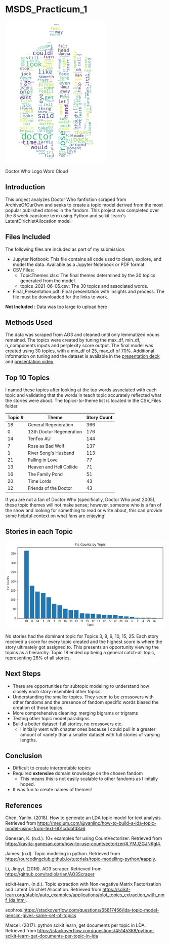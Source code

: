 # MSDS_Practicum_1
![dr who logo](https://github.com/lcagney/MSDS_Practicum/blob/9f9040d216187e4c9274f969115aaeee885b6311/Images/DoctorWhoLogo_WC.png)

Doctor Who Logo Word Cloud
## Introduction
This project analyzes Doctor Who fanfiction scraped from ArchiveOfOurOwn and seeks to create a topic model derived from the most popular published stories in the fandom. This project was completed over the 8 week capstone term using Python and scikit-learn's LatentDirichletAllocation model.

## Files Included
The following files are included as part of my submission:
- Jupyter Notbook: This file contains all code used to clean, explore, and model the data. Available as a Jupyter Notebook or PDF format.
- CSV Files:
  - TopicThemes.xlsx: The final themes determined by the 30 topics generated from the model.
  - topics_2021-06-05.csv: The 30 topics and associated words.
- Final_Presentation.pdf: Final presentation with insights and process. The file must be downloaded for the links to work.

**Not Included** : Data was too large to upload here

## Methods Used
The data was scraped from AO3 and cleaned until only lemmatized nouns remained. The topics were created by tuning the max_df, min_df, n_components inputs and perplexity score output. The final model was created using 30 topics, with a min_df of 25, max_df of 70%. Additional information on tuning and the dataset is available in the [presentation deck](https://github.com/lcagney/MSDS_Practicum/blob/fc4f5865bdd294740ae267f661865b280631213f/Final_Presentation.pdf) and [presentation video](https://youtu.be/7F5ooAb74xI).


## Top 10 Topics
I named these topics after looking at the top words associated with each topic and validating that the words in teach topic accurately reflected what the stories were about. The topics-to-theme list is located in the CSV_Files folder.

| Topic #        | Theme         | Story Count | 
| ------------- | ------------- | ------------- |
| 18  | General Regeneration    | 366
| 0 | 13th Doctor Regeneration  | 176
| 14 | TenToo AU                | 144
| 7 | Rose as Bad Wolf          | 137
| 1 | River Song's Husband      | 113
| 21 | Falling in Love          | 77
| 13 | Heaven and Hell Collide  | 71
| 16 | The Family Pond          | 51
| 20 | Time Lords               | 43
| 12 | Friends of the Doctor    | 43

If you are not a fan of Doctor Who (specifically, Doctor Who post 2005), these topic themes will not make sense; however, someone who is a fan of the show and looking for something to read or write about, this can provide some helpful context on what fans are enjoying!

## Stories in each Topic
![storydist](https://github.com/lcagney/MSDS_Practicum/blob/c4e58fb9e231a434c3748ac2bbc88ce14d6a2de5/Images/storycountsbytopic.jpg)

No stories had the dominant topic for Topics 3, 8, 9, 10, 15, 25. Each story received a score for every topic created and the highest score is where the story ultimately got assigned to. This presents an opportunity viewing the topics as a hierarchy. Topic 18 ended up being a general catch-all topic, representing 26% of all stories.

## Next Steps
- There are opportunities for subtopic modeling to understand how closely each story resembled other topics. 
- Understanding the smaller topics. They seem to be crossovers with other fandoms and the presence of fandom specific words biased the creation of those topics.
- More comprehensive cleaning: merging bigrams or trigrams
- Testing other topic model paradigms
- Build a better dataset: full stories, no crossovers etc.
  -  I initially went with chapter ones because I could pull in a greater amount of variety than a smaller dataset with full stories of varying lengths.

## Conclusion
- Difficult to create interpretable topics
- Required **extensive** domain knowledge on the chosen fandom
  -  This means this is not easily scalable to other fandoms as I initally hoped.
-  It was fun to create names of themes!

## References
Chen, Yanlin. (2018). How to generate an LDA topic model for text analysis. Retrieved from https://medium.com/@yanlinc/how-to-build-a-lda-topic-model-using-from-text-601cdcbfd3a6

Ganesan, K. (n.d.). 10+ examples for using CountVectorizer. Retrieved from https://kavita-ganesan.com/how-to-use-countvectorizer/#.YMJZGJNKgl4.

James. (n.d). Topic modeling in python. Retrieved from https://ourcodingclub.github.io/tutorials/topic-modelling-python/#apply. 

Li, Jingyi. (2016). AO3 scraper. Retrieved from https://github.com/radiolarian/AO3Scraper 

scikit-learn. (n.d.). Topic extraction with Non-negative Matrix Factorization and Latent Dirichlet Allocation. Retrieved from https://scikit-learn.org/stable/auto_examples/applications/plot_topics_extraction_with_nmf_lda.html. 

sophros.https://stackoverflow.com/questions/65817456/lda-topic-model-gensim-gives-same-set-of-topics
    
Marcel. (2017). python scikit learn, get documents per topic in LDA. Retrieved from https://stackoverflow.com/questions/45145368/python-scikit-learn-get-documents-per-topic-in-lda
    
